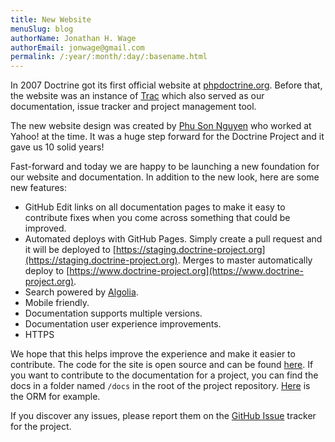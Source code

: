 ```yaml
---
title: New Website
menuSlug: blog
authorName: Jonathan H. Wage
authorEmail: jonwage@gmail.com
permalink: /:year/:month/:day/:basename.html
---
```


In 2007 Doctrine got its first official website at
[phpdoctrine.org](https://www.phpdoctrine.org/). Before that, the
website was an instance of [Trac](https://trac.edgewall.org/) which also
served as our documentation, issue tracker and project management tool.

The new website design was created by [Phu Son
Nguyen](https://phuson.com/) who worked at Yahoo! at the time. It was a
huge step forward for the Doctrine Project and it gave us 10 solid
years!

Fast-forward and today we are happy to be launching a new foundation for
our website and documentation. In addition to the new look, here are
some new features:

-   GitHub Edit links on all documentation pages to make it easy to
    contribute fixes when you come across something that could be
    improved.
-   Automated deploys with GitHub Pages. Simply create a pull request
    and it will be deployed to
    [https://staging.doctrine-project.org](https://staging.doctrine-project.org).
    Merges to master automatically deploy to
    [https://www.doctrine-project.org](https://www.doctrine-project.org).
-   Search powered by [Algolia](https://www.algolia.com/).
-   Mobile friendly.
-   Documentation supports multiple versions.
-   Documentation user experience improvements.
-   HTTPS

We hope that this helps improve the experience and make it easier to
contribute. The code for the site is open source and can be found
[here](https://github.com/doctrine/doctrine-website/). If you want to
contribute to the documentation for a project, you can find the docs in
a folder named `/docs` in the root of the project repository.
[Here](https://github.com/doctrine/doctrine2/tree/master/docs) is the
ORM for example.

If you discover any issues, please report them on the [GitHub
Issue](https://github.com/doctrine/doctrine-website/issues) tracker for
the project.
